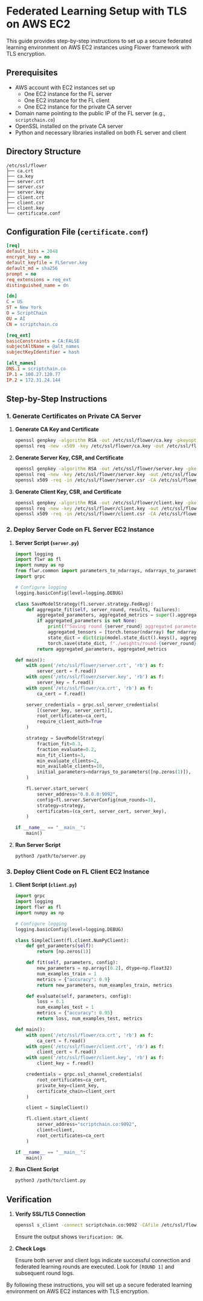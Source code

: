 # Federated Learning Setup with TLS on AWS EC2

This guide provides step-by-step instructions to set up a secure federated learning environment on AWS EC2 instances using Flower framework with TLS encryption.

## Prerequisites

- AWS account with EC2 instances set up
  - One EC2 instance for the FL server
  - One EC2 instance for the FL client
  - One EC2 instance for the private CA server
- Domain name pointing to the public IP of the FL server (e.g., `scriptchain.co`)
- OpenSSL installed on the private CA server
- Python and necessary libraries installed on both FL server and client

## Directory Structure

```
/etc/ssl/flower
├── ca.crt
├── ca.key
├── server.crt
├── server.csr
├── server.key
├── client.crt
├── client.csr
├── client.key
└── certificate.conf
```

## Configuration File (`certificate.conf`)

```ini
[req]
default_bits = 2048
encrypt_key = no
default_keyfile = FLServer.key
default_md = sha256
prompt = no
req_extensions = req_ext
distinguished_name = dn

[dn]
C = US
ST = New York
O = ScriptChain
OU = AI
CN = scriptchain.co

[req_ext]
basicConstraints = CA:FALSE
subjectAltName = @alt_names
subjectKeyIdentifier = hash

[alt_names]
DNS.1 = scriptchain.co
IP.1 = 100.27.120.77
IP.2 = 172.31.24.144
```

## Step-by-Step Instructions

### 1. Generate Certificates on Private CA Server

1. **Generate CA Key and Certificate**

   ```bash
   openssl genpkey -algorithm RSA -out /etc/ssl/flower/ca.key -pkeyopt rsa_keygen_bits:2048
   openssl req -new -x509 -key /etc/ssl/flower/ca.key -out /etc/ssl/flower/ca.crt -days 365 -subj "/C=US/ST=New York/O=ScriptChain/OU=AI/CN=PrivateCA"
   ```

2. **Generate Server Key, CSR, and Certificate**

   ```bash
   openssl genpkey -algorithm RSA -out /etc/ssl/flower/server.key -pkeyopt rsa_keygen_bits:2048
   openssl req -new -key /etc/ssl/flower/server.key -out /etc/ssl/flower/server.csr -config /etc/ssl/flower/certificate.conf
   openssl x509 -req -in /etc/ssl/flower/server.csr -CA /etc/ssl/flower/ca.crt -CAkey /etc/ssl/flower/ca.key -CAcreateserial -out /etc/ssl/flower/server.crt -days 365 -extensions req_ext -extfile /etc/ssl/flower/certificate.conf
   ```

3. **Generate Client Key, CSR, and Certificate**

   ```bash
   openssl genpkey -algorithm RSA -out /etc/ssl/flower/client.key -pkeyopt rsa_keygen_bits:2048
   openssl req -new -key /etc/ssl/flower/client.key -out /etc/ssl/flower/client.csr -subj "/C=US/ST=New York/O=ScriptChain/OU=AI/CN=FLClient"
   openssl x509 -req -in /etc/ssl/flower/client.csr -CA /etc/ssl/flower/ca.crt -CAkey /etc/ssl/flower/ca.key -CAcreateserial -out /etc/ssl/flower/client.crt -days 365
   ```

### 2. Deploy Server Code on FL Server EC2 Instance

1. **Server Script (`server.py`)**

   ```python
   import logging
   import flwr as fl
   import numpy as np
   from flwr.common import parameters_to_ndarrays, ndarrays_to_parameters
   import grpc

   # Configure logging
   logging.basicConfig(level=logging.DEBUG)

   class SaveModelStrategy(fl.server.strategy.FedAvg):
       def aggregate_fit(self, server_round, results, failures):
           aggregated_parameters, aggregated_metrics = super().aggregate_fit(server_round, results, failures)
           if aggregated_parameters is not None:
               print(f"Saving round {server_round} aggregated parameters...")
               aggregated_tensors = [torch.tensor(ndarray) for ndarray in parameters_to_ndarrays(aggregated_parameters)]
               state_dict = dict(zip(model.state_dict().keys(), aggregated_tensors))
               torch.save(state_dict, f"./weights/round-{server_round}-weights.pt")
           return aggregated_parameters, aggregated_metrics

   def main():
       with open('/etc/ssl/flower/server.crt', 'rb') as f:
           server_cert = f.read()
       with open('/etc/ssl/flower/server.key', 'rb') as f:
           server_key = f.read()
       with open('/etc/ssl/flower/ca.crt', 'rb') as f:
           ca_cert = f.read()

       server_credentials = grpc.ssl_server_credentials(
           [(server_key, server_cert)],
           root_certificates=ca_cert,
           require_client_auth=True
       )

       strategy = SaveModelStrategy(
           fraction_fit=0.3,
           fraction_evaluate=0.2,
           min_fit_clients=3,
           min_evaluate_clients=2,
           min_available_clients=10,
           initial_parameters=ndarrays_to_parameters([np.zeros(1)]),
       )

       fl.server.start_server(
           server_address="0.0.0.0:9092",
           config=fl.server.ServerConfig(num_rounds=3),
           strategy=strategy,
           certificates=(ca_cert, server_cert, server_key),
       )

   if __name__ == "__main__":
       main()
   ```

2. **Run Server Script**

   ```bash
   python3 /path/to/server.py
   ```

### 3. Deploy Client Code on FL Client EC2 Instance

1. **Client Script (`client.py`)**

   ```python
   import grpc
   import logging
   import flwr as fl
   import numpy as np

   # Configure logging
   logging.basicConfig(level=logging.DEBUG)

   class SimpleClient(fl.client.NumPyClient):
       def get_parameters(self):
           return [np.zeros(1)]

       def fit(self, parameters, config):
           new_parameters = np.array([0.2], dtype=np.float32)
           num_examples_train = 1
           metrics = {"accuracy": 0.9}
           return new_parameters, num_examples_train, metrics

       def evaluate(self, parameters, config):
           loss = 0.1
           num_examples_test = 1
           metrics = {"accuracy": 0.95}
           return loss, num_examples_test, metrics

   def main():
       with open('/etc/ssl/flower/ca.crt', 'rb') as f:
           ca_cert = f.read()
       with open('/etc/ssl/flower/client.crt', 'rb') as f:
           client_cert = f.read()
       with open('/etc/ssl/flower/client.key', 'rb') as f:
           client_key = f.read()

       credentials = grpc.ssl_channel_credentials(
           root_certificates=ca_cert,
           private_key=client_key,
           certificate_chain=client_cert
       )

       client = SimpleClient()

       fl.client.start_client(
           server_address="scriptchain.co:9092",
           client=client,
           root_certificates=ca_cert
       )

   if __name__ == "__main__":
       main()
   ```

2. **Run Client Script**

   ```bash
   python3 /path/to/client.py
   ```

## Verification

1. **Verify SSL/TLS Connection**

   ```bash
   openssl s_client -connect scriptchain.co:9092 -CAfile /etc/ssl/flower/ca.crt
   ```

   Ensure the output shows `Verification: OK`.

2. **Check Logs**

   Ensure both server and client logs indicate successful connection and federated learning rounds are executed. Look for `[ROUND 1]` and subsequent round logs.

By following these instructions, you will set up a secure federated learning environment on AWS EC2 instances with TLS encryption.
